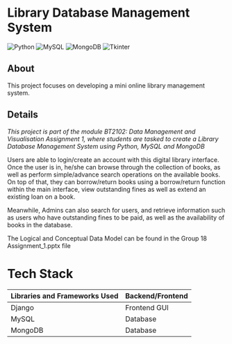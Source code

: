 # Library Database Management System
<img alt="Python" src="https://img.shields.io/badge/python%20-%2314354C.svg?&style=for-the-badge&logo=python&logoColor=white"/> <img alt="MySQL" src="https://img.shields.io/badge/MySQL-00000F?style=for-the-badge&logo=mysql&logoColor=white"/> ![MongoDB](https://img.shields.io/badge/MongoDB-%234ea94b.svg?style=for-the-badge&logo=mongodb&logoColor=white) ![Tkinter](https://img.shields.io/badge/Tkinter-%234ea94b.svg?style=for-the-badge&logo=tkinter&logoColor=orange)
## About

This project focuses on developing a mini online library management system.

## Details
_This project is part of the module BT2102: Data Management and Visualisation Assignment 1, where students are tasked to create a Library Database Management System using Python, MySQL and MongoDB_

Users are able to login/create an account with this digital library interface. Once the user is in, he/she can browse through the collection of books, as well as perform simple/advance search operations on the available books. On top of that, they can borrow/return books using a borrow/return function within the main interface, view outstanding fines as well as extend an existing loan on a book.

Meanwhile, Admins can also search for users, and retrieve information such as users who have outstanding fines to be paid, as well as the availability of books in the database.

The Logical and Conceptual Data Model can be found in the Group 18 Assignment_1.pptx file

# Tech Stack
| Libraries and Frameworks Used| Backend/Frontend     |
| ----------- | ---------- |
| Django     | Frontend GUI |
| MySQL   | Database |
| MongoDB | Database |
